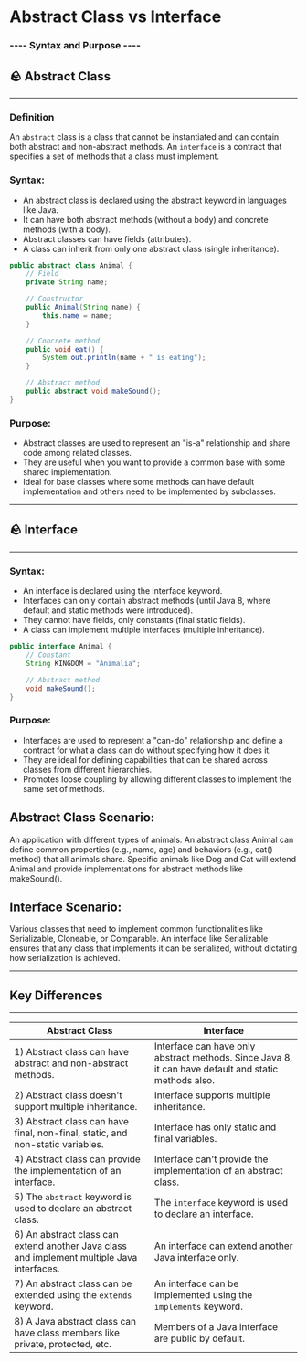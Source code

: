 # Abstract Class vs Interface

### ---- Syntax and Purpose ----

## 🪨 **Abstract Class**

---
### Definition
An `abstract` class is a class that cannot be instantiated and can contain both abstract and non-abstract methods. 
An `interface` is a contract that specifies a set of methods that a class must implement.

### Syntax:

- An abstract class is declared using the abstract keyword in languages like Java.
- It can have both abstract methods (without a body) and concrete methods (with a body).
- Abstract classes can have fields (attributes).
- A class can inherit from only one abstract class (single inheritance).

```java
public abstract class Animal {
    // Field
    private String name;

    // Constructor
    public Animal(String name) {
        this.name = name;
    }

    // Concrete method
    public void eat() {
        System.out.println(name + " is eating");
    }

    // Abstract method
    public abstract void makeSound();
}
```

### Purpose:

- Abstract classes are used to represent an "is-a" relationship and share code among related classes.
- They are useful when you want to provide a common base with some shared implementation.
- Ideal for base classes where some methods can have default implementation and others need to be implemented by subclasses.

---

## 🪨 Interface

---

### Syntax:

- An interface is declared using the interface keyword.
- Interfaces can only contain abstract methods (until Java 8, where default and static methods were introduced).
- They cannot have fields, only constants (final static fields).
- A class can implement multiple interfaces (multiple inheritance).

```java
public interface Animal {
    // Constant
    String KINGDOM = "Animalia";

    // Abstract method
    void makeSound();
}
```

### Purpose:

- Interfaces are used to represent a "can-do" relationship and define a contract for what a class can do without specifying how it does it.
- They are ideal for defining capabilities that can be shared across classes from different hierarchies.
- Promotes loose coupling by allowing different classes to implement the same set of methods.

## Abstract Class Scenario:

An application with different types of animals. An abstract class Animal can define common properties (e.g., name, age) and behaviors (e.g., eat() method) that all animals share. Specific animals like Dog and Cat will extend Animal and provide implementations for abstract methods like makeSound().

## Interface Scenario:

Various classes that need to implement common functionalities like Serializable, Cloneable, or Comparable. An interface like Serializable ensures that any class that implements it can be serialized, without dictating how serialization is achieved.

---

## Key Differences

---

| **Abstract Class**                                                                         | **Interface**                                                                                        |
| ------------------------------------------------------------------------------------------ | ---------------------------------------------------------------------------------------------------- |
| 1) Abstract class can have abstract and non-abstract methods.                              | Interface can have only abstract methods. Since Java 8, it can have default and static methods also. |
| 2) Abstract class doesn't support multiple inheritance.                                    | Interface supports multiple inheritance.                                                             |
| 3) Abstract class can have final, non-final, static, and non-static variables.             | Interface has only static and final variables.                                                       |
| 4) Abstract class can provide the implementation of an interface.                          | Interface can't provide the implementation of an abstract class.                                     |
| 5) The `abstract` keyword is used to declare an abstract class.                            | The `interface` keyword is used to declare an interface.                                             |
| 6) An abstract class can extend another Java class and implement multiple Java interfaces. | An interface can extend another Java interface only.                                                 |
| 7) An abstract class can be extended using the `extends` keyword.                          | An interface can be implemented using the `implements` keyword.                                      |
| 8) A Java abstract class can have class members like private, protected, etc.              | Members of a Java interface are public by default.                                                   |